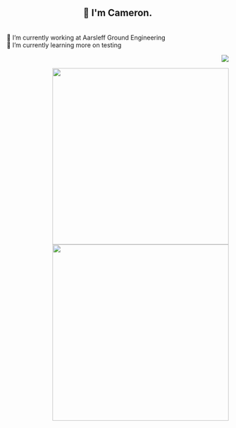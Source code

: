 <h2 align = "center">👋 I'm Cameron.</h2>

<p align = "left">
  <br/>
  <a>🔭 I’m currently working at Aarsleff Ground Engineering<a/>
  <br/>
  <a>🌱 I’m currently learning more on testing<a/>
  <p align = "right">
    <img src = "https://github-readme-stats.vercel.app/api/top-langs/?username=camcoles&langs_count=8&theme=github_dark&layout=compact&hide_border=true" >
  </p>
</p>

    
<p align = "right">
  <img src = "https://github-readme-stats.vercel.app/api?username=camcoles&show_icons=true&theme=github_dark&hide_border=true" width = 400>
  <img src = "https://github-readme-streak-stats.herokuapp.com?user=camcoles&theme=github_dark&hide_border=true" width = 400>
</p>
